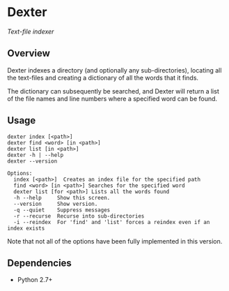 # Dexter
_Text-file indexer_

## Overview
Dexter indexes a directory (and optionally any sub-directories), locating
all the text-files and creating a dictionary of all the words that it finds.

The dictionary can subsequently be searched, and Dexter will return a list
of the file names and line numbers where a specified word can be found.

## Usage

    dexter index [<path>]
    dexter find <word> [in <path>]
    dexter list [in <path>]
    dexter -h | --help
    dexter --version

    Options:
      index [<path>]  Creates an index file for the specified path
      find <word> [in <path>] Searches for the specified word
      dexter list [for <path>] Lists all the words found
      -h --help     Show this screen.
      --version     Show version.
      -q --quiet    Suppress messages
      -r --recurse  Recurse into sub-directories
      -i --reindex  For 'find' and 'list' forces a reindex even if an index exists

Note that not all of the options have been fully implemented in this version.

## Dependencies

* Python 2.7+
